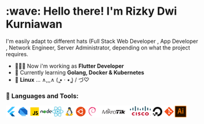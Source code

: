 <h1 align="left" id="macropower-title">:wave: Hello there! I'm Rizky Dwi Kurniawan</h1>

I'm easily adapt to different hats (Full Stack Web Developer , App Developer , Network Engineer, Server Administrator, depending on what the project requires.


-  👨🏻‍💻 Now i'm working as **Flutter Developer**
-   :seedling: Currently learning **Golang, Docker & Kubernetes**
-   :penguin: **Linux** ...  ∧,,,∧
                            ( ̳• · • ̳)
                            /     づ♡

### 🔨 Languages and Tools:
<a href="https://flutter.dev/" target="_blank"> <img align="left" src="https://github.com/dkrzky/dkrzky/blob/main/icons/flutter.png" alt="flutter" height="30px"/> </a> 
<a href="https://dart.dev/" target="_blank"> <img align="left" src="https://github.com/dkrzky/dkrzky/blob/main/icons/dart.png" alt="dart" height="30px"/> </a> 
<a href="https://www.javascript.com/" target="_blank"> <img align="left" src="https://github.com/dkrzky/dkrzky/blob/main/icons/javascript.png" alt="javascript" height="30px"/> </a> 
<a href="https://nodejs.org/en" target="_blank"> <img align="left" src="https://github.com/dkrzky/dkrzky/blob/main/icons/node-js.png" alt="nodejs" height="30px"/> </a> 
<a href="https://react.dev/" target="_blank"> <img align="left" src="https://github.com/dkrzky/dkrzky/blob/main/icons/react-js.png" alt="reactjs" height="30px"/> </a> 
<a href="https://www.linux.org/" target="_blank"> <img align="left" src="https://github.com/dkrzky/dkrzky/blob/main/icons/linux.png" alt="linux" height="30px"/> </a>
<a href="https://ubuntu.com/" target="_blank"> <img align="left" src="https://github.com/dkrzky/dkrzky/blob/main/icons/ubuntu.png" alt="ubuntu" height="30px"/> </a> 
<a href="https://www.debian.org/" target="_blank"> <img align="left" src="https://github.com/dkrzky/dkrzky/blob/main/icons/debian.png" alt="debian" height="30px"/> </a> 
<a href="https://mikrotik.com/" target="_blank"> <img align="left" src="https://github.com/dkrzky/dkrzky/blob/main/icons/mikrotik.png" alt="mikrotik" height="30px"/> </a> 
<a href="https://www.cisco.com/" target="_blank"> <img align="left" src="https://github.com/dkrzky/dkrzky/blob/main/icons/cisco.png" alt="cisco" height="30px"/> </a> 
<a href="https://digitalocean.com/" target="_blank"> <img align="left" src="https://github.com/dkrzky/dkrzky/blob/main/icons/digital-ocean.png" alt="digitalocean" height="30px"/> </a> 
<a href="https://git-scm.com/" target="_blank"> <img align="left" src="https://github.com/dkrzky/dkrzky/blob/main/icons/git.png" alt="git" height="30px"/> </a> 
<a href="https://www.adobe.com/products/illustrator.html" target="_blank"> <img align="left" src="https://github.com/dkrzky/dkrzky/blob/main/icons/adobe-illustrator.png" alt="ai" height="30px"/> </a> 
<br>
<br>
